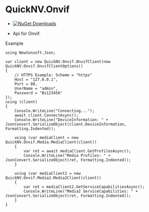 # QuickNV.Onvif

* [![NuGet Downloads](https://img.shields.io/nuget/dt/QuickNV.Onvif.svg)](https://www.nuget.org/packages/QuickNV.Onvif/)

* Api for Onvif.

Example
```
using Newtonsoft.Json;

var client = new QuickNV.Onvif.OnvifClient(new QuickNV.Onvif.OnvifClientOptions()
{
    // HTTPS Example: Scheme = "https"
    Host = "127.0.0.1",
    Port = 80,
    UserName = "admin",
    Password = "Bs123456"
});
using (client)
{
    Console.WriteLine("Connecting...");
    await client.ConnectAsync();
    Console.WriteLine("DeviceInformation: " + JsonConvert.SerializeObject(client.DeviceInformation, Formatting.Indented));

    using (var mediaClient = new QuickNV.Onvif.Media.MediaClient(client))
    {
        var ret = await mediaClient.GetProfilesAsync();
        Console.WriteLine("Media Profiles: " + JsonConvert.SerializeObject(ret, Formatting.Indented));
    }

    using (var mediaClient2 = new QuickNV.Onvif.Media2.Media2Client(client))
    {
        var ret = mediaClient2.GetServiceCapabilitiesAsync();
        Console.WriteLine("Media2 ServiceCapabilities: " + JsonConvert.SerializeObject(ret, Formatting.Indented));
    }
}
```
